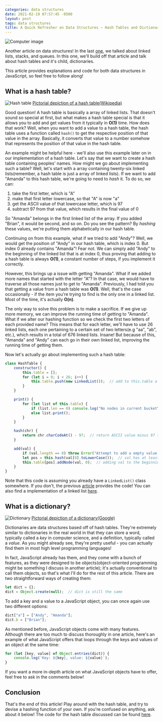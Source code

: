 ```yaml
---
categories: data structures
date: 2021-02-19 07:57:45 -0500
layout: post
tags: data structures
title: A Quick Refresher on Data Structures ~ Hash Tables and Dictionaries
---
```

![Computer image](https://images.idgesg.net/images/article/2020/03/jw_pt3_data_structure_algorithms_java_coding_programmer_2400x1600_davidgoh_akindo_gettyimages_531237630_473456596-100834801-large.jpg)

Another article on data structures! In the last [one](https://jianmin-chen.github.io/blog/data/structures/2021/02/01/a-quick-refresher-on-data-structures-~-linked-lists,-queues,-and-stacks.html), we talked about linked lists, stacks, and queues. In this one, we'll build off that article and talk about hash tables and it's child, dictionaries.

This article provides explanations and code for both data structures in JavaScript, so feel free to follow along!

## What is a hash table?

![Hash table](https://upload.wikimedia.org/wikipedia/commons/thumb/7/7d/Hash_table_3_1_1_0_1_0_0_SP.svg/1200px-Hash_table_3_1_1_0_1_0_0_SP.svg.png)
<a class="img-link" href="https://en.wikipedia.org/wiki/Hash_table">Pictorial depiction of a hash table(Wikipedia)</a>

Good question! A hash table is basically a array of linked lists. That doesn't sound so special at first, but what makes a hash table special is that it allows you to add and get values from it typically in **O(1)** time. How does that work? Well, when you want to add a value to a hash table, the hash table uses a function called `hash()` to get the respective position of that value in the array. Basically, it converts that value to a number somehow that represents the position of that value in the hash table.

An example might be helpful here - we'll also use this example later on in our implementation of a hash table. Let's say that we want to create a hash table containing peoples' names. How might we go about implementing such a table? Well, let's start with a array containing twenty-six linked lists(remember, a hash table is just a array of linked lists). If we want to add "Amanda" to this hash table, we're going to need to *hash* it. To do so, we can:
1. take the first letter, which is "A"
2. make that first letter lowercase, so that "A" is now "a"
3. get the ASCII value of that lowercase letter, which is 97
4. subtract 97 from that value, which results in the final value of 0

So "Amanda" belongs in the first linked list of the array. If you added "Brian", it would be second, and so on. Do you see the pattern? By *hashing* these values, we're putting them alphabetically in our hash table.

Continuing on from this example, what if we tried to add "Andy"? Well, we would get the position of "Andy" in our hash table, which is index 0. But index 0 already contains "Amanda"! Fear not. We can simply add "Andy" to the beginning of the linked list that is at index 0, thus proving that adding to a hash table is always **O(1)**, a constant number of steps, if you implement it correctly.

However, this brings up a issue with getting "Amanda". What if we added more names that started with the letter "A"? In that case, we would have to traverse all those names just to get to "Amanda". Previously, I had told you that getting a value from a hash table was **O(1)**. Well, that's the case occasionally - if the item you're trying to find is the only one in a linked list. Most of the time, it's actually **O(n)**.

The only way to solve this problem is to make a sacrifice. If we give up more memory, we can improve the running time of getting to "Amanda". What if we alter our hashing function so we check the first two letters of each provided name? This means that for each letter, we'll have to use 26 linked lists, each one pertaining to a certain set of two letters(e.g "aa", "ab", etc.), which results in a total of 676 linked lists. Insane! But because of this, "Amanda" and "Andy" can each go in their own linked list, improving the running time of getting them.

Now let's actually go about implementing such a hash table:
~~~javascript
class HashTable {
    constructor() {
        this.table = [];
        for (let i = 0; i < 26; i++) {
            this.table.push(new LinkedList());  // add to this.table a new linked list, which will represent a letter in the alphabet
        }
    }

    print() {
        for (let list of this.table) {
            if (list.len == 0) console.log("No nodes in current bucket\n");
            else list.print();
        }
    }

    hash(chr) {
        return chr.charCodeAt() - 97;  // return ASCII value minus 97 to get actual position in this.table
    }

    add(val) {
        if (val.length == 0) throw Error("Attempt to add a empty value to hash table");
        let pos = this.hash(val[0].toLowerCase());  // val has at least a length of one, so we can just pass the lowercase version of the first letter in val to hash()
        this.table[pos].addNode(val, 0);  // adding val to the beginning of the current linked list is actually quicker than adding it to the end, hence the 0
    }
}
~~~
Note that this code is assuming you already have a `LinkedList()` class somewhere. If you don't, the previous [article](https://jianmin-chen.github.io/blog/data/structures/2021/02/01/a-quick-refresher-on-data-structures-~-linked-lists,-queues,-and-stacks.html) provides the code! You can also find a implementation of a linked list [here](https://github.com/jianmin-chen/blog-programs/blob/main/A%20Quick%20Refresher%20on%20Data%20Structures/part-one.js).

## What is a dictionary?

![Dictionary](https://developers.google.com/edu/python/images/dict.png)
<a class="img-link" href="https://developers.google.com/edu/python/dict-files">Pictorial depiction of a dictionary(Google)</a>

Dictionaries are data structures based off of hash tables. They're extremely similar to dictionaries in the real world in that they can store a word, typically called a *key* in computer science, and a definition, typically called a *value*. As you might already see, they're pretty useful - you can actually find them in most high level programming languages!

In fact, JavaScript already has them, and they come with a bunch of features, as they were designed to be objects(object-oriented programming might be something I discuss in another article); it's actually conventional to call them objects, so that's what I'll do for the rest of this article. There are two straightforward ways of creating them:
~~~javascript
let dict = {};
dict = Object.create(null);  // dict is still the same
~~~
To add a key and a value to a JavaScript object, you can once again use two different options:
~~~javascript
dict["a"] = ["Andy", "Amanda"];
dict.b = ["Brian"];
~~~
As mentioned before, JavaScript objects come with many features. Although there are too much to discuss thoroughly in one article, here's an example of what JavaScript offers that loops through the keys and values of an object at the same time:
~~~javascript
for (let [key, value] of Object.entries(dict)) {
    console.log(`Key: ${key}, value: ${value}`);
}
~~~
If you want a more in-depth article on what JavaScript objects have to offer, feel free to ask in the comments below!

## Conclusion
That's the end of this article! Play around with the hash table, and try to devise a hashing function of your own. If you're confused on anything, ask about it below! The code for the hash table discussed can be found [here](https://github.com/jianmin-chen/blog-programs/blob/main/A%20Quick%20Refresher%20on%20Data%20Structures/part-two.js).
